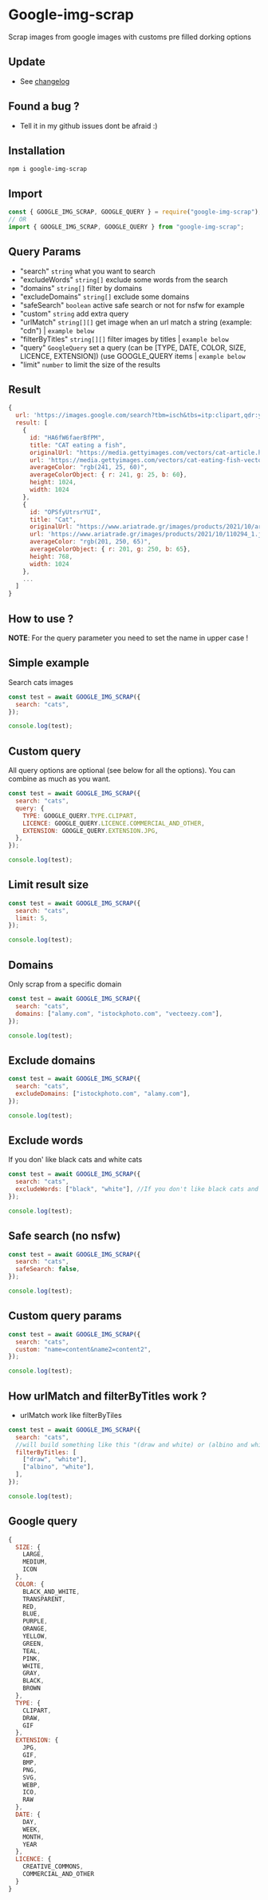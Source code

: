 # Google-img-scrap

Scrap images from google images with customs pre filled dorking options

## Update

- See [changelog](CHANGELOG.md)

## Found a bug ?

- Tell it in my github issues dont be afraid :)

## Installation

```
npm i google-img-scrap
```

## Import

```js
const { GOOGLE_IMG_SCRAP, GOOGLE_QUERY } = require("google-img-scrap");
// OR
import { GOOGLE_IMG_SCRAP, GOOGLE_QUERY } from "google-img-scrap";
```

## Query Params

- "search" `string` what you want to search
- "excludeWords" `string[]` exclude some words from the search
- "domains" `string[]` filter by domains
- "excludeDomains" `string[]` exclude some domains
- "safeSearch" `boolean` active safe search or not for nsfw for example
- "custom" `string` add extra query
- "urlMatch" `string[][]` get image when an url match a string (example: "cdn") | `example below`
- "filterByTitles" `string[][]` filter images by titles | `example below`
- "query" `GoogleQuery` set a query (can be [TYPE, DATE, COLOR, SIZE, LICENCE, EXTENSION]) (use GOOGLE_QUERY items | `example below`
- "limit" `number` to limit the size of the results

## Result

```js
{
  url: 'https://images.google.com/search?tbm=isch&tbs=itp:clipart,qdr:y,ic:gray,isz:l,il:ol,ift:jpg&q=cats%20%20%20-%22black%22%20-%22white%22&name=content&name2=content2',
  result: [
    {
      id: "HA6fW6faerBfPM",
      title: "CAT eating a fish",
      originalUrl: "https://media.gettyimages.com/vectors/cat-article.html",
      url: 'https://media.gettyimages.com/vectors/cat-eating-fish-vector-id1216628506',
      averageColor: "rgb(241, 25, 60)",
      averageColorObject: { r: 241, g: 25, b: 60},
      height: 1024,
      width: 1024
    },
    {
      id: "OPSfyUtrsrYUI",
      title: "Cat",
      originalUrl: "https://www.ariatrade.gr/images/products/2021/10/article.html",
      url: 'https://www.ariatrade.gr/images/products/2021/10/110294_1.jpg',
      averageColor: "rgb(201, 250, 65)",
      averageColorObject: { r: 201, g: 250, b: 65},
      height: 768,
      width: 1024
    },
    ...
  ]
}
```

## How to use ?

**NOTE**: For the query parameter you need to set the name in upper case !

## Simple example

Search cats images

```js
const test = await GOOGLE_IMG_SCRAP({
  search: "cats",
});

console.log(test);
```

## Custom query

All query options are optional (see below for all the options). You can combine as much as you want.

```js
const test = await GOOGLE_IMG_SCRAP({
  search: "cats",
  query: {
    TYPE: GOOGLE_QUERY.TYPE.CLIPART,
    LICENCE: GOOGLE_QUERY.LICENCE.COMMERCIAL_AND_OTHER,
    EXTENSION: GOOGLE_QUERY.EXTENSION.JPG,
  },
});

console.log(test);
```

## Limit result size

```js
const test = await GOOGLE_IMG_SCRAP({
  search: "cats",
  limit: 5,
});

console.log(test);
```

## Domains

Only scrap from a specific domain

```js
const test = await GOOGLE_IMG_SCRAP({
  search: "cats",
  domains: ["alamy.com", "istockphoto.com", "vecteezy.com"],
});

console.log(test);
```

## Exclude domains

```js
const test = await GOOGLE_IMG_SCRAP({
  search: "cats",
  excludeDomains: ["istockphoto.com", "alamy.com"],
});

console.log(test);
```

## Exclude words

If you don' like black cats and white cats

```js
const test = await GOOGLE_IMG_SCRAP({
  search: "cats",
  excludeWords: ["black", "white"], //If you don't like black cats and white cats
});

console.log(test);
```

## Safe search (no nsfw)

```js
const test = await GOOGLE_IMG_SCRAP({
  search: "cats",
  safeSearch: false,
});

console.log(test);
```

## Custom query params

```js
const test = await GOOGLE_IMG_SCRAP({
  search: "cats",
  custom: "name=content&name2=content2",
});

console.log(test);
```

## How urlMatch and filterByTitles work ?

- urlMatch work like filterByTiles

```js
const test = await GOOGLE_IMG_SCRAP({
  search: "cats",
  //will build something like this "(draw and white) or (albino and white)"
  filterByTitles: [
    ["draw", "white"],
    ["albino", "white"],
  ],
});

console.log(test);
```

## Google query

```js
{
  SIZE: {
    LARGE,
    MEDIUM,
    ICON
  },
  COLOR: {
    BLACK_AND_WHITE,
    TRANSPARENT,
    RED,
    BLUE,
    PURPLE,
    ORANGE,
    YELLOW,
    GREEN,
    TEAL,
    PINK,
    WHITE,
    GRAY,
    BLACK,
    BROWN
  },
  TYPE: {
    CLIPART,
    DRAW,
    GIF
  },
  EXTENSION: {
    JPG,
    GIF,
    BMP,
    PNG,
    SVG,
    WEBP,
    ICO,
    RAW
  },
  DATE: {
    DAY,
    WEEK,
    MONTH,
    YEAR
  },
  LICENCE: {
    CREATIVE_COMMONS,
    COMMERCIAL_AND_OTHER
  }
}
```
